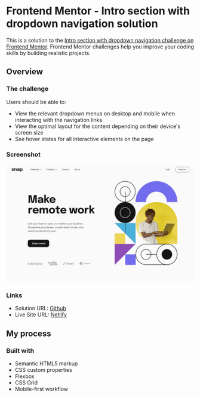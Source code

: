 # Frontend Mentor - Intro section with dropdown navigation solution

This is a solution to the [Intro section with dropdown navigation challenge on Frontend Mentor](https://www.frontendmentor.io/challenges/intro-section-with-dropdown-navigation-ryaPetHE5). Frontend Mentor challenges help you improve your coding skills by building realistic projects.

## Overview

### The challenge

Users should be able to:

-   View the relevant dropdown menus on desktop and mobile when interacting with the navigation links
-   View the optimal layout for the content depending on their device's screen size
-   See hover states for all interactive elements on the page

### Screenshot

![](./design/desktop-design.jpg)

### Links

-   Solution URL: [Github](https://github.com/adram3l3ch/snap-intro-section.git)
-   Live Site URL: [Netlify](https://adram3l3ch-snap-intro-section.netlify.app)

## My process

### Built with

-   Semantic HTML5 markup
-   CSS custom properties
-   Flexbox
-   CSS Grid
-   Mobile-first workflow
